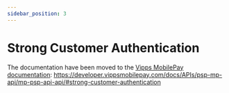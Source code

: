 ```yaml
---
sidebar_position: 3
---
```


# Strong Customer Authentication
The documentation have been moved to the [Vipps MobilePay documentation](https://developer.vippsmobilepay.com/docs/APIs/psp-mp-api/mp-psp-api-api/#strong-customer-authentication): https://developer.vippsmobilepay.com/docs/APIs/psp-mp-api/mp-psp-api-api/#strong-customer-authentication

